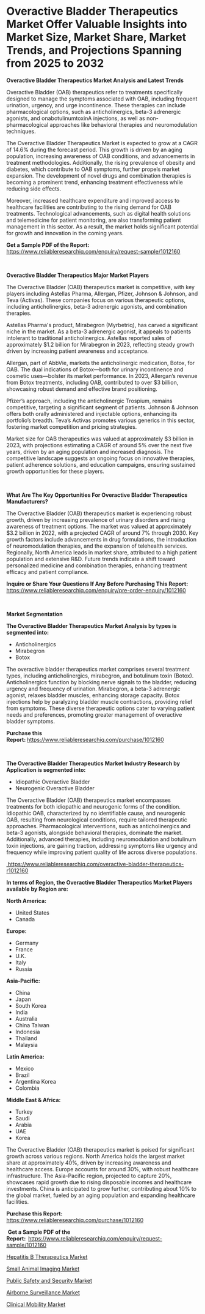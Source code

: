 <p><h1>Overactive Bladder Therapeutics Market Offer Valuable Insights into Market Size, Market Share, Market Trends, and Projections Spanning from 2025 to 2032</h1></p><p><strong>Overactive Bladder Therapeutics Market Analysis and Latest Trends</strong></p>
<p><p>Overactive Bladder (OAB) therapeutics refer to treatments specifically designed to manage the symptoms associated with OAB, including frequent urination, urgency, and urge incontinence. These therapies can include pharmacological options, such as anticholinergics, beta-3 adrenergic agonists, and onabotulinumtoxinA injections, as well as non-pharmacological approaches like behavioral therapies and neuromodulation techniques.</p><p>The Overactive Bladder Therapeutics Market is expected to grow at a CAGR of 14.6% during the forecast period. This growth is driven by an aging population, increasing awareness of OAB conditions, and advancements in treatment methodologies. Additionally, the rising prevalence of obesity and diabetes, which contribute to OAB symptoms, further propels market expansion. The development of novel drugs and combination therapies is becoming a prominent trend, enhancing treatment effectiveness while reducing side effects.</p><p>Moreover, increased healthcare expenditure and improved access to healthcare facilities are contributing to the rising demand for OAB treatments. Technological advancements, such as digital health solutions and telemedicine for patient monitoring, are also transforming patient management in this sector. As a result, the market holds significant potential for growth and innovation in the coming years.</p></p>
<p><strong>Get a Sample PDF of the Report:&nbsp;</strong> <a href="https://www.reliableresearchiq.com/enquiry/request-sample/1012160?utm_campaign=973&utm_medium=2&utm_source=Github&utm_content=ia&utm_term=05032025&utm_id=overactive-bladder-therapeutics">https://www.reliableresearchiq.com/enquiry/request-sample/1012160</a></p>
<p>&nbsp;</p>
<p><strong>Overactive Bladder Therapeutics Major Market Players</strong></p>
<p><p>The Overactive Bladder (OAB) therapeutics market is competitive, with key players including Astellas Pharma, Allergan, Pfizer, Johnson & Johnson, and Teva (Activas). These companies focus on various therapeutic options, including anticholinergics, beta-3 adrenergic agonists, and combination therapies.</p><p>Astellas Pharma's product, Mirabegron (Myrbetriq), has carved a significant niche in the market. As a beta-3 adrenergic agonist, it appeals to patients intolerant to traditional anticholinergics. Astellas reported sales of approximately $1.2 billion for Mirabegron in 2023, reflecting steady growth driven by increasing patient awareness and acceptance.</p><p>Allergan, part of AbbVie, markets the anticholinergic medication, Botox, for OAB. The dual indications of Botox—both for urinary incontinence and cosmetic uses—bolster its market performance. In 2023, Allergan’s revenue from Botox treatments, including OAB, contributed to over $3 billion, showcasing robust demand and effective brand positioning.</p><p>Pfizer’s approach, including the anticholinergic Trospium, remains competitive, targeting a significant segment of patients. Johnson & Johnson offers both orally administered and injectable options, enhancing its portfolio’s breadth. Teva’s Activas promotes various generics in this sector, fostering market competition and pricing strategies.</p><p>Market size for OAB therapeutics was valued at approximately $3 billion in 2023, with projections estimating a CAGR of around 5% over the next five years, driven by an aging population and increased diagnosis. The competitive landscape suggests an ongoing focus on innovative therapies, patient adherence solutions, and education campaigns, ensuring sustained growth opportunities for these players.</p></p>
<p>&nbsp;</p>
<p><strong>What Are The Key Opportunities For Overactive Bladder Therapeutics Manufacturers?</strong></p>
<p><p>The Overactive Bladder (OAB) therapeutics market is experiencing robust growth, driven by increasing prevalence of urinary disorders and rising awareness of treatment options. The market was valued at approximately $3.2 billion in 2022, with a projected CAGR of around 7% through 2030. Key growth factors include advancements in drug formulations, the introduction of neuromodulation therapies, and the expansion of telehealth services. Regionally, North America leads in market share, attributed to a high patient population and extensive R&D. Future trends indicate a shift toward personalized medicine and combination therapies, enhancing treatment efficacy and patient compliance.</p></p>
<p><strong>Inquire or Share Your Questions If Any Before Purchasing This Report:</strong> <a href="https://www.reliableresearchiq.com/enquiry/pre-order-enquiry/1012160?utm_campaign=973&utm_medium=2&utm_source=Github&utm_content=ia&utm_term=05032025&utm_id=overactive-bladder-therapeutics">https://www.reliableresearchiq.com/enquiry/pre-order-enquiry/1012160</a></p>
<p>&nbsp;</p>
<p><strong>Market Segmentation</strong></p>
<p><strong>The Overactive Bladder Therapeutics Market Analysis by types is segmented into:</strong></p>
<p><ul><li>Anticholinergics</li><li>Mirabegron</li><li>Botox</li></ul></p>
<p><p>The overactive bladder therapeutics market comprises several treatment types, including anticholinergics, mirabegron, and botulinum toxin (Botox). Anticholinergics function by blocking nerve signals to the bladder, reducing urgency and frequency of urination. Mirabegron, a beta-3 adrenergic agonist, relaxes bladder muscles, enhancing storage capacity. Botox injections help by paralyzing bladder muscle contractions, providing relief from symptoms. These diverse therapeutic options cater to varying patient needs and preferences, promoting greater management of overactive bladder symptoms.</p></p>
<p><strong>Purchase this Report:&nbsp;</strong><a href="https://www.reliableresearchiq.com/purchase/1012160?utm_campaign=973&utm_medium=2&utm_source=Github&utm_content=ia&utm_term=05032025&utm_id=overactive-bladder-therapeutics">https://www.reliableresearchiq.com/purchase/1012160</a></p>
<p>&nbsp;</p>
<p><strong>The Overactive Bladder Therapeutics Market Industry Research by Application is segmented into:</strong></p>
<p><ul><li>Idiopathic Overactive Bladder</li><li>Neurogenic Overactive Bladder</li></ul></p>
<p><p>The Overactive Bladder (OAB) therapeutics market encompasses treatments for both idiopathic and neurogenic forms of the condition. Idiopathic OAB, characterized by no identifiable cause, and neurogenic OAB, resulting from neurological conditions, require tailored therapeutic approaches. Pharmacological interventions, such as anticholinergics and beta-3 agonists, alongside behavioral therapies, dominate the market. Additionally, advanced therapies, including neuromodulation and botulinum toxin injections, are gaining traction, addressing symptoms like urgency and frequency while improving patient quality of life across diverse populations.</p></p>
<p><a href="https://www.reliableresearchiq.com/overactive-bladder-therapeutics-r1012160?utm_campaign=973&utm_medium=2&utm_source=Github&utm_content=ia&utm_term=05032025&utm_id=overactive-bladder-therapeutics">&nbsp;https://www.reliableresearchiq.com/overactive-bladder-therapeutics-r1012160</a></p>
<p><strong>In terms of Region, the Overactive Bladder Therapeutics Market Players available by Region are:</strong></p>
<p>
    <p> <strong> North America: </strong>
        <ul>
            <li>United States</li>
            <li>Canada</li>
        </ul>
        </p> 
    <p> <strong> Europe: </strong>
        <ul>
            <li>Germany</li>
            <li>France</li>
            <li>U.K.</li>
            <li>Italy</li>
            <li>Russia</li>
        </ul>
        </p> 
    <p> <strong> Asia-Pacific: </strong>
        <ul>
            <li>China</li>
            <li>Japan</li>
            <li>South Korea</li>
            <li>India</li>
            <li>Australia</li>
            <li>China Taiwan</li>
            <li>Indonesia</li>
            <li>Thailand</li>
            <li>Malaysia</li>
        </ul>
        </p> 
    <p> <strong> Latin America: </strong>
        <ul>
            <li>Mexico</li>
            <li>Brazil</li>
            <li>Argentina Korea</li>
            <li>Colombia</li>
        </ul>
        </p> 
    <p> <strong> Middle East & Africa: </strong>
        <ul>
            <li>Turkey</li>
            <li>Saudi</li>
            <li>Arabia</li>
            <li>UAE</li>
            <li>Korea</li>
        </ul>
    </p>
    </p>
<p><p>The Overactive Bladder (OAB) therapeutics market is poised for significant growth across various regions. North America holds the largest market share at approximately 40%, driven by increasing awareness and healthcare access. Europe accounts for around 30%, with robust healthcare infrastructure. The Asia-Pacific region, projected to capture 20%, showcases rapid growth due to rising disposable incomes and healthcare investments. China is anticipated to grow further, contributing about 10% to the global market, fueled by an aging population and expanding healthcare facilities.</p></p>
<p><strong>Purchase this Report: </strong><a href="https://www.reliableresearchiq.com/purchase/1012160?utm_campaign=973&utm_medium=2&utm_source=Github&utm_content=ia&utm_term=05032025&utm_id=overactive-bladder-therapeutics">https://www.reliableresearchiq.com/purchase/1012160</a></p>
<p>&nbsp;<strong>Get a Sample PDF of the Report:&nbsp;&nbsp;</strong><a href="https://www.reliableresearchiq.com/enquiry/request-sample/1012160?utm_campaign=973&utm_medium=2&utm_source=Github&utm_content=ia&utm_term=05032025&utm_id=overactive-bladder-therapeutics">https://www.reliableresearchiq.com/enquiry/request-sample/1012160</a></p>
<p><strong></strong></p>
<p><p><a href="https://github.com/catlowdarcys/Market-Research-Report-List-1/blob/main/hepatitis-b-therapeutics-market.md?utm_campaign=973&utm_medium=2&utm_source=Github&utm_content=ia&utm_term=05032025&utm_id=overactive-bladder-therapeutics">Hepatitis B Therapeutics Market</a></p><p><a href="https://github.com/kovasovitzzg/Market-Research-Report-List-1/blob/main/small-animal-imaging-market.md?utm_campaign=973&utm_medium=2&utm_source=Github&utm_content=ia&utm_term=05032025&utm_id=overactive-bladder-therapeutics">Small Animal Imaging Market</a></p><p><a href="https://github.com/hadshpinay/Market-Research-Report-List-1/blob/main/public-safety-and-security-market.md?utm_campaign=973&utm_medium=2&utm_source=Github&utm_content=ia&utm_term=05032025&utm_id=overactive-bladder-therapeutics">Public Safety and Security Market</a></p><p><a href="https://github.com/danzopachllq/Market-Research-Report-List-1/blob/main/airborne-surveillance-market.md?utm_campaign=973&utm_medium=2&utm_source=Github&utm_content=ia&utm_term=05032025&utm_id=overactive-bladder-therapeutics">Airborne Surveillance Market</a></p><p><a href="https://github.com/fendtdjunawo/Market-Research-Report-List-1/blob/main/clinical-mobility-market.md?utm_campaign=973&utm_medium=2&utm_source=Github&utm_content=ia&utm_term=05032025&utm_id=overactive-bladder-therapeutics">Clinical Mobility Market</a></p></p>
